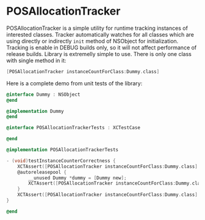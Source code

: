 POSAllocationTracker 
====================
POSAllocationTracker is a simple utility for runtime tracking instances of interested classes.
Tracker automatically watches for all classes which are using directly or indirectly `init` method
of NSObject for initialization. Tracking is enable in DEBUG builds only, so it will not affect
performance of release builds. Library is extremelly simple to use. There is only one class with
single method in it: 

```objective-c
[POSAllocationTracker instanceCountForClass:Dummy.class]
```

Here is a complete demo from unit tests of the library:

```objective-c
@interface Dummy : NSObject
@end

@implementation Dummy
@end

@interface POSAllocationTrackerTests : XCTestCase

@end

@implementation POSAllocationTrackerTests

- (void)testInstanceCounterCorrectness {
    XCTAssert([POSAllocationTracker instanceCountForClass:Dummy.class] == 0);
    @autoreleasepool {
        __unused Dummy *dummy = [Dummy new];
        XCTAssert([POSAllocationTracker instanceCountForClass:Dummy.class] == 1);
    }
    XCTAssert([POSAllocationTracker instanceCountForClass:Dummy.class] == 0);
}

@end
```
